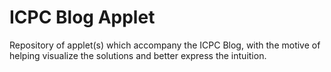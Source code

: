 # ICPC Blog Applet

Repository of applet(s) which accompany the ICPC Blog, with the motive of
helping visualize the solutions and better express the intuition.
